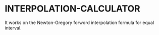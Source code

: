 # INTERPOLATION-CALCULATOR

It works on the Newton-Gregory forword interpolation formula for equal interval.
